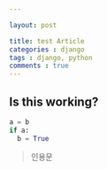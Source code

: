 ```yaml
---

layout: post

title: test Article
categories : django
tags : django, python
comments : true
---
```

## Is this working?
```python
a = b
if a:
  b = True
```
> 인용문
